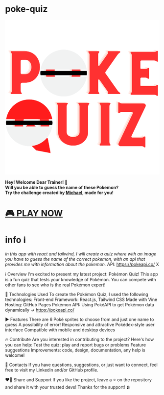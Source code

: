# poke-quiz
![](poke-quiz/public/poke-quiz-logo(createdByMikixiT).svg) 
<br>


**Hey! Welcome Dear Trainer! 🔴 <br>
Will you be able to guess the name of these Pokemon? <br>
Try the challenge created by [Michael](https://www.linkedin.com/in/michaeltorresdeveloper/), made for you!**  <br>

# [🎮 PLAY NOW](https://mikixit.github.io/poke-quiz/)


# info ℹ️

*in this app with react and tailwind, I will create a quiz where with an image you have to guess the name of the correct pokemon, with an api that provides me with information about the pokemon.*
API: https://pokeapi.co/ X

ℹ️ Overview
I'm excited to present my latest project: Pokémon Quiz! This app is a fun quiz that tests your knowledge of Pokémon. You can compete with other fans to see who is the real Pokémon expert!

🔨 Technologies Used
To create the Pokémon Quiz, I used the following technologies:
Front-end Framework: React.js, Tailwind CSS
Made with Vine
Hosting: GitHub Pages
Pokémon API: Using PokéAPI to get Pokémon data dynamically -> https://pokeapi.co/

▶️ Features
There are 6 Pokè sprites to choose from and just one name to guess
A possibility of error!
Responsive and attractive Pokédex-style user interface
Compatible with mobile and desktop devices

🔥 Contribute
Are you interested in contributing to the project? Here's how you can help:
Test the quiz: play and report bugs or problems
Feature suggestions
Improvements: code, design, documentation, any help is welcome!

💬 Contacts
If you have questions, suggestions, or just want to connect, feel free to visit my Linkedin and/or GitHub profile.

❤️‍🔥 Share and Support
If you like the project, leave a ⭐ on the repository and share it with your trusted devs! Thanks for the support! 🫂
